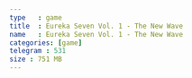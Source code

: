 ```yaml
---
type   : game
title  : Eureka Seven Vol. 1 - The New Wave
name   : Eureka Seven Vol. 1 - The New Wave
categories: [game]
telegram : 531
size : 751 MB
---
```



